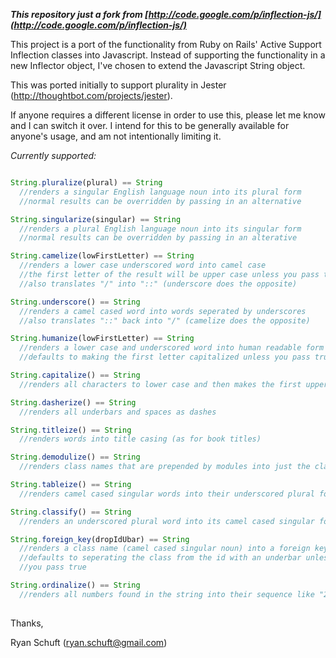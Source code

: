 **_This repository just a fork from [http://code.google.com/p/inflection-js/](http://code.google.com/p/inflection-js/)_**


This project is a port of the functionality from Ruby on Rails' Active Support Inflection classes into Javascript. 
Instead of supporting the functionality in a new Inflector object, I've chosen to extend the Javascript String object. 

This was ported initially to support plurality in Jester (http://thoughtbot.com/projects/jester). 

If anyone requires a different license in order to use this, please let me know and I can switch it over.
I intend for this to be generally available for anyone's usage, and am not intentionally limiting it.

_Currently supported:_

```javascript

String.pluralize(plural) == String
  //renders a singular English language noun into its plural form
  //normal results can be overridden by passing in an alternative

String.singularize(singular) == String
  //renders a plural English language noun into its singular form
  //normal results can be overridden by passing in an alterative

String.camelize(lowFirstLetter) == String
  //renders a lower case underscored word into camel case
  //the first letter of the result will be upper case unless you pass true
  //also translates "/" into "::" (underscore does the opposite)

String.underscore() == String
  //renders a camel cased word into words seperated by underscores
  //also translates "::" back into "/" (camelize does the opposite)

String.humanize(lowFirstLetter) == String
  //renders a lower case and underscored word into human readable form
  //defaults to making the first letter capitalized unless you pass true

String.capitalize() == String
  //renders all characters to lower case and then makes the first upper

String.dasherize() == String
  //renders all underbars and spaces as dashes

String.titleize() == String
  //renders words into title casing (as for book titles)

String.demodulize() == String
  //renders class names that are prepended by modules into just the class

String.tableize() == String
  //renders camel cased singular words into their underscored plural form

String.classify() == String
  //renders an underscored plural word into its camel cased singular form

String.foreign_key(dropIdUbar) == String
  //renders a class name (camel cased singular noun) into a foreign key
  //defaults to seperating the class from the id with an underbar unless
  //you pass true

String.ordinalize() == String
  //renders all numbers found in the string into their sequence like "22nd"
      
```
  
Thanks,

Ryan Schuft (ryan.schuft@gmail.com)

